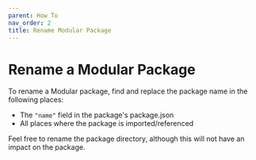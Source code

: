 ```yaml
---
parent: How To
nav_order: 2
title: Rename Modular Package
---
```


# Rename a Modular Package

To rename a Modular package, find and replace the package name in the following
places:

- The `"name"` field in the package's package.json
- All places where the package is imported/referenced

Feel free to rename the package directory, although this will not have an impact
on the package.
